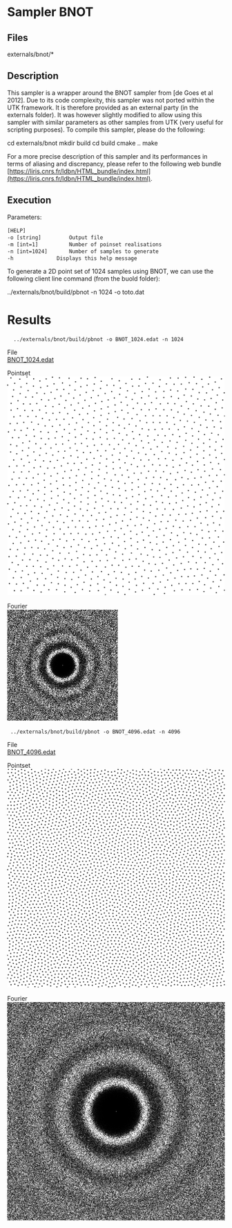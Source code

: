 # Sampler BNOT


## Files

externals/bnot/*

## Description


This sampler is a wrapper around the BNOT sampler from [de Goes et al 2012]. Due to its code complexity, this sampler was not ported within the UTK framework. It is therefore provided as an external party (in the externals folder). It was however slightly modified to allow using this sampler with similar parameters as other samples from UTK (very useful for scripting purposes). To compile this sampler, please do the following:

 cd externals/bnot
mkdir build
cd build
cmake ..
make 

  
For a more precise description of this sampler and its performances in terms of aliasing and discrepancy, please refer to the following web bundle [https://liris.cnrs.fr/ldbn/HTML_bundle/index.html](https://liris.cnrs.fr/ldbn/HTML_bundle/index.html).

## Execution


Parameters:  

	[HELP]
	-o [string]			Output file
	-m [int=1]			Number of poinset realisations
	-n [int=1024]		Number of samples to generate
	-h 				Displays this help message
			

To generate a 2D point set of 1024 samples using BNOT, we can use the following client line command (from the buold folder):

 ../externals/bnot/build/pbnot -n 1024 -o toto.dat 

Results
=======

      ../externals/bnot/build/pbnot -o BNOT_1024.edat -n 1024 

File  
[BNOT_1024.edat](data/BNOT/BNOT_1024.edat)

Pointset  
[![](data/BNOT/BNOT_1024.png)](data/BNOT/BNOT_1024.png)

Fourier  
[![](data/BNOT/BNOT_1024_fourier.png)](data/BNOT/BNOT_1024_fourier.png)

     ../externals/bnot/build/pbnot -o BNOT_4096.edat -n 4096 

File  
[BNOT_4096.edat](data/BNOT/BNOT_4096.edat)

Pointset  
[![](data/BNOT/BNOT_4096.png)](data/BNOT/BNOT_4096.png)

Fourier  
[![](data/BNOT/BNOT_4096_fourier.png)](data/BNOT/BNOT_4096_fourier.png)
